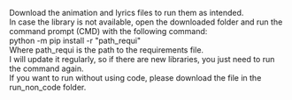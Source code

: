 Download the animation and lyrics files to run them as intended.  
In case the library is not available, open the downloaded folder and run the command prompt (CMD) with the following command:  
python -m pip install -r "path_requi"  
Where path_requi is the path to the requirements file.  
I will update it regularly, so if there are new libraries, you just need to run the command again.  
If you want to run without using code, please download the file in the run_non_code folder.

